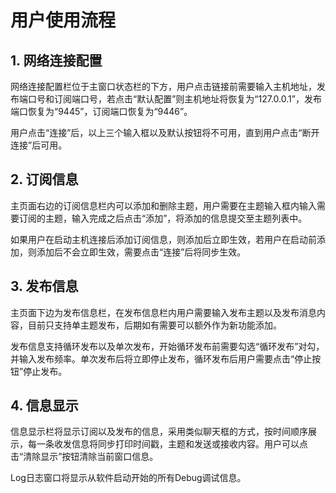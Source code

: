 # 用户使用流程

## 1. 网络连接配置

网络连接配置栏位于主窗口状态栏的下方，用户点击链接前需要输入主机地址，发布端口号和订阅端口号，若点击“默认配置”则主机地址将恢复为“127.0.0.1”，发布端口恢复为“9445”，订阅端口恢复为“9446”。

用户点击“连接”后，以上三个输入框以及默认按钮将不可用，直到用户点击“断开连接”后可用。

## 2. 订阅信息

主页面右边的订阅信息栏内可以添加和删除主题，用户需要在主题输入框内输入需要订阅的主题，输入完成之后点击“添加”，将添加的信息提交至主题列表中。

如果用户在启动主机连接后添加订阅信息，则添加后立即生效，若用户在启动前添加，则添加后不会立即生效，需要点击“连接”后将同步生效。

## 3. 发布信息

主页面下边为发布信息栏，在发布信息栏内用户需要输入发布主题以及发布消息内容，目前只支持单主题发布，后期如有需要可以额外作为新功能添加。

发布信息支持循环发布以及单次发布，开始循环发布前需要勾选“循环发布”对勾，并输入发布频率。单次发布后将立即停止发布，循环发布后用户需要点击“停止按钮”停止发布。

## 4. 信息显示

信息显示栏将显示订阅以及发布的信息，采用类似聊天框的方式，按时间顺序展示，每一条收发信息将同步打印时间戳，主题和发送或接收内容。用户可以点击“清除显示”按钮清除当前窗口信息。

Log日志窗口将显示从软件启动开始的所有Debug调试信息。
